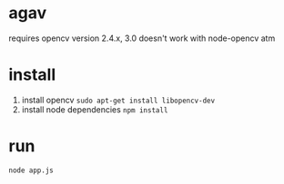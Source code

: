 # agav

requires opencv version 2.4.x, 3.0 doesn't work with node-opencv atm

# install

1. install opencv `sudo apt-get install libopencv-dev`
2. install node dependencies `npm install`

# run

`node app.js`
